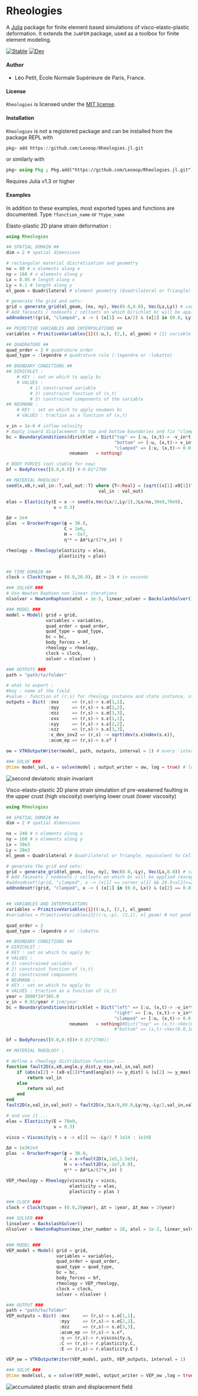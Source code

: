 # Rheologies

A [Julia](http://julialang.org) package for finite element based simulations of visco-elasto-plastic deformation. It extends the `JuAFEM` package, used as a toolbox for finite element modeling.


[![Stable](https://img.shields.io/badge/docs-stable-blue.svg)](https://Leooop.github.io/Rheologies.jl/stable)
[![Dev](https://img.shields.io/badge/docs-dev-blue.svg)](https://Leooop.github.io/Rheologies.jl/dev)
<!---
[![Build Status](https://travis-ci.com/Leooop/Rheologies.jl.svg?branch=master)](https://travis-ci.com/Leooop/Rheologies.jl)
[![Build Status](https://ci.appveyor.com/api/projects/status/github/Leooop/Rheologies.jl?svg=true)](https://ci.appveyor.com/project/Leooop/Rheologies-jl)
[![Codecov](https://codecov.io/gh/Leooop/Rheologies.jl/branch/master/graph/badge.svg)](https://codecov.io/gh/Leooop/Rheologies.jl)
[![Coveralls](https://coveralls.io/repos/github/Leooop/Rheologies.jl/badge.svg?branch=master)](https://coveralls.io/github/Leooop/Rheologies.jl?branch=master)
[![Build Status](https://api.cirrus-ci.com/github/Leooop/Rheologies.jl.svg)](https://cirrus-ci.com/github/Leooop/Rheologies.jl)
-->


#### Author
- Léo Petit, École Normale Supérieure de Paris, France.

#### License

`Rheologies` is licensed under the [MIT license](./LICENSE.md).

#### Installation

`Rheologies` is not a registered package and can be installed from the package REPL with
```julia
pkg> add https://github.com/Leooop/Rheologies.jl.git
```
or similarly with
```julia
pkg> using Pkg ; Pkg.add("https://github.com/Leooop/Rheologies.jl.git")
```
Requires Julia v1.3 or higher

#### Examples

In addition to these examples, most exported types and functions are documented. Type
`?function_name` or `?type_name`

Elasto-plastic 2D plane strain deformation :

```julia
using Rheologies

## SPATIAL DOMAIN ##
dim = 2 # spatial dimensions

# rectangular material discretization and geometry
nx = 80 # n elements along x
ny = 160 # n elements along y
Lx = 0.05 # length along x
Ly = 0.1 # length along y
el_geom = Quadrilateral # element geometry (Quadrilateral or Triangle)

# generate the grid and sets:
grid = generate_grid(el_geom, (nx, ny), Vec(0.0,0.0), Vec(Lx,Ly)) # can take 2 or 4 corners
# Add facesets / nodesets / cellsets on which Dirichlet bc will be applied (top, bottom, left and right boundary are implemented by default)
addnodeset!(grid, "clamped", x -> ( (x[1] == Lx/2) & (x[2] in (0.0, Ly)) ) ); # middle of the top and bottom boundaries

## PRIMITIVE VARIABLES AND INTERPOLATIONS ##
variables = PrimitiveVariables{1}((:u,), (2,), el_geom) # {1} variable :u with second order interpolation on el_geom

## QUADRATURE ##
quad_order = 2 # quadrature order
quad_type = :legendre # quadrature rule (:legendre or :lobatto)

## BOUNDARY CONDITIONS ##
## DIRICHLET :
    # KEY : set on which to apply bc
    # VALUES :
         # 1) constrained variable
         # 2) constraint function of (x,t)
         # 3) constrained components of the variable
## NEUMANN :
    # KEY : set on which to apply neumann bc
    # VALUES : traction as a function of (x,t)

v_in = 1e-6 # inflow velocity
# Apply inward displacement to top and bottom boundaries and fix "clamped" set to prevent rigid body motion
bc = BoundaryConditions(dirichlet = Dict("top" => [:u, (x,t)-> -v_in*t, 2],
                                         "bottom" => [:u, (x,t)-> v_in*t, 2],
                                         "clamped" => [:u, (x,t)-> 0.0, 1]),
                        neumann   = nothing)

# BODY FORCES (not stable for now)
bf = BodyForces([0.0,0.0]) #-9.81*2700

## MATERIAL RHEOLOGY :
seed(x,x0,r,val_in::T,val_out::T) where {T<:Real} = (sqrt((x[1]-x0[1])^2 + (x[2]-x0[2])^2) <= r ?
                                   val_in : val_out)

elas = Elasticity(E = x -> seed(x,Vec(Lx/2,Ly/2),2Lx/nx,30e9,70e9),
                  ν = 0.3)

Δσ = 2e4
plas  = DruckerPrager(ϕ = 30.0,
                      C = 1e6,
                      H = -5e7,
                      ηᵛᵖ = Δσ*Ly/(2*v_in) )

rheology = Rheology(elasticity = elas,
                    plasticity = plas)


## TIME DOMAIN ##
clock = Clock(tspan = (0.0,20.0), Δt = 2) # in seconds

### SOLVER ###
# Use Newton Raphson non linear iterations
nlsolver = NewtonRaphson(atol = 1e-5, linear_solver = BackslashSolver())

### MODEL ###
model = Model( grid = grid,
               variables = variables,
               quad_order = quad_order,
               quad_type = quad_type,
               bc = bc,
               body_forces = bf,
               rheology = rheology,
               clock = clock,
               solver = nlsolver )

### OUTPUTS ###
path = "path/to/folder"

# what to export :
#key : name of the field
#value : function of (r,s) for rheology instance and state instance, state object contains σ and ϵ (+ ϵᵖ and ϵ̅ᵖ for plastic material)
outputs = Dict( :σxx     => (r,s)-> s.σ[1,1],
                :σyy     => (r,s)-> s.σ[2,2],
                :σzz     => (r,s)-> s.σ[3,3],
                :ϵxx     => (r,s)-> s.ϵ[1,1],
                :ϵyy     => (r,s)-> s.ϵ[2,2],
                :ϵzz     => (r,s)-> s.ϵ[3,3],
                :ϵ_dev_inv2 => (r,s) -> sqrt(dev(s.ϵ)⊡dev(s.ϵ)),
                :acum_ep => (r,s)-> s.ϵ̅ᵖ )

ow = VTKOutputWriter(model, path, outputs, interval = 1) # every `interval` iteration (can also be every `frequency` seconds if `frequency` keyword is used instead)

### SOLVE ###
@time model_sol, u = solve(model ; output_writer = ow, log = true) # log enables a performance evaluation of the simulation
 ```
![second deviatoric strain invariant](https://github.com/Leooop/Rheologies.jl/blob/master/sample_pic.png)


Visco-elasto-plastic 2D plane strain simulation of pre-weakened faulting in the upper crust (high viscosity) overlying lower crust (lower viscosity)

```julia
using Rheologies

## SPATIAL DOMAIN ##
dim = 2 # spatial dimensions

nx = 240 # n elements along x
ny = 160 # n elements along y
Lx = 30e3
Ly = 20e3
el_geom = Quadrilateral # Quadrilateral or Triangle, equivalent to Cell{dim,nnodes,nfaces}

# generate the grid and sets:
grid = generate_grid(el_geom, (nx, ny), Vec(0.0,-Ly), Vec(Lx,0.0)) # can take 2 or 4 corners
# Add facesets / nodesets / cellsets on which bc will be applied (except for the top, bottom, left and right boundary that are implemented by default)
#addnodeset!(grid, "clamped", x -> (x[1] == corner_u[1] && 24.5<x[2]<=25.5));
addnodeset!(grid, "clamped", x -> ( (x[1] in (0.0, Lx)) & (x[2] == 0.0) ) );


## VARIABLES AND INTERPOLATIONS
variables = PrimitiveVariables{1}((:u,), (2,), el_geom)
#variables = PrimitiveVariables{2}((:u,:p), (2,1), el_geom) # not good !!!!

quad_order = 2
quad_type = :legendre # or :lobatto

## BOUNDARY CONDITIONS ##
# DIRICHLET :
# KEY : set on which to apply bc
# VALUES :
# 1) constrained variable
# 2) constraint function of (x,t)
# 3) constrained components
# NEUMANN :
# KEY : set on which to apply bc
# VALUES : traction as a function of (x,t)
year = 3600*24*365.0
v_in = 0.01/year # 1cm/year
bc = BoundaryConditions(dirichlet = Dict("left" => [:u, (x,t)-> -v_in*t, 1],
                                         "right" => [:u, (x,t)-> v_in*t, 1],
                                         "clamped" => [:u, (x,t)-> 0.0, 2]),
                        neumann   = nothing)#Dict("top" => (x,t)->Vec(0.0,-1e5),
                                         #"bottom" => (x,t)->Vec(0.0,1e5)) )

bf = BodyForces([0.0,0.0])#-9.81*2700])

## MATERIAL RHEOLOGY :

# define a rheology distribution function ...
function fault2D(x,x0,angle,y_dist,y_max,val_in,val_out)
    if (abs(x[2] + (x0-x[1])*tand(angle)) <= y_dist) & (x[2] >= y_max)
        return val_in
    else
        return val_out
    end
end
fault2D(x,val_in,val_out) = fault2D(x,5Lx/8,60.0,Ly/ny,-Ly/2,val_in,val_out)

# and use it ...
elas = Elasticity(E = 70e9,
                  ν = 0.3)

visco = Viscosity(η = x -> x[2] >= -Ly/2 ? 1e24 : 1e19)

Δσ = 1e3#2e4
plas  = DruckerPrager(ϕ = 30.0,
                      C = x->fault2D(x,1e5,1.5e5),
                      H = x->fault2D(x,-1e7,0.0),
                      ηᵛᵖ = Δσ*Lx/(2*v_in) )

VEP_rheology = Rheology(viscosity = visco,
                        elasticity = elas,
                        plasticity = plas )

### CLOCK ###
clock = Clock(tspan = (0.0,20year), Δt = 1year, Δt_max = 20year)

### SOLVER ###
linsolver = BackslashSolver()
nlsolver = NewtonRaphson(max_iter_number = 20, atol = 1e-2, linear_solver = linsolver)


### MODEL ###
VEP_model = Model( grid = grid,
                   variables = variables,
                   quad_order = quad_order,
                   quad_type = quad_type,
                   bc = bc,
                   body_forces = bf,
                   rheology = VEP_rheology,
                   clock = clock,
                   solver = nlsolver )

### OUTPUT ###
path = "path/to/folder"
VEP_outputs = Dict( :σxx     => (r,s)-> s.σ[1,1],
                    :σyy     => (r,s)-> s.σ[2,2],
                    :σzz     => (r,s)-> s.σ[3,3],
                    :acum_ep => (r,s)-> s.ϵ̅ᵖ,
                    :η => (r,s)-> r.viscosity.η,
                    :C => (r,s)-> r.plasticity.C,
                    :E => (r,s)-> r.elasticity.E )

VEP_ow = VTKOutputWriter(VEP_model, path, VEP_outputs, interval = 1)

### SOLVE ###
@time modelsol, u = solve(VEP_model, output_writer = VEP_ow ,log = true);

 ```

![accumulated plastic strain and displacement field](https://github.com/Leooop/Rheologies.jl/blob/master/ep_pic.png)
